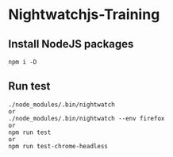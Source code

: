 # Nightwatchjs-Training

##  Install NodeJS packages
```
npm i -D
```

##  Run test
```
./node_modules/.bin/nightwatch
or
./node_modules/.bin/nightwatch --env firefox
or
npm run test
or
npm run test-chrome-headless
```
